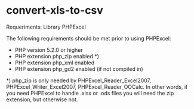 # convert-xls-to-csv

Requeriments: Library PHPExcel

The following requirements should be met prior to using PHPExcel:
* PHP version 5.2.0 or higher
* PHP extension php_zip enabled *)
* PHP extension php_xml enabled
* PHP extension php_gd2 enabled (if not compiled in)

*) php_zip is only needed by PHPExcel_Reader_Excel2007, PHPExcel_Writer_Excel2007,
   PHPExcel_Reader_OOCalc. In other words, if you need PHPExcel to handle .xlsx or .ods
   files you will need the zip extension, but otherwise not.

